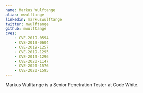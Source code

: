 ```yaml
---
name: Markus Wulftange
alias: mwulftange
linkedin: markuswulftange
twitter: mwulftange
github: mwulftange
cves:
    - CVE-2019-0594
    - CVE-2019-0604
    - CVE-2019-1257
    - CVE-2019-1295
    - CVE-2019-1296
    - CVE-2020-1147
    - CVE-2020-1576
    - CVE-2020-1595
---
```

Markus Wulftange is a Senior Penetration Tester at Code White.
